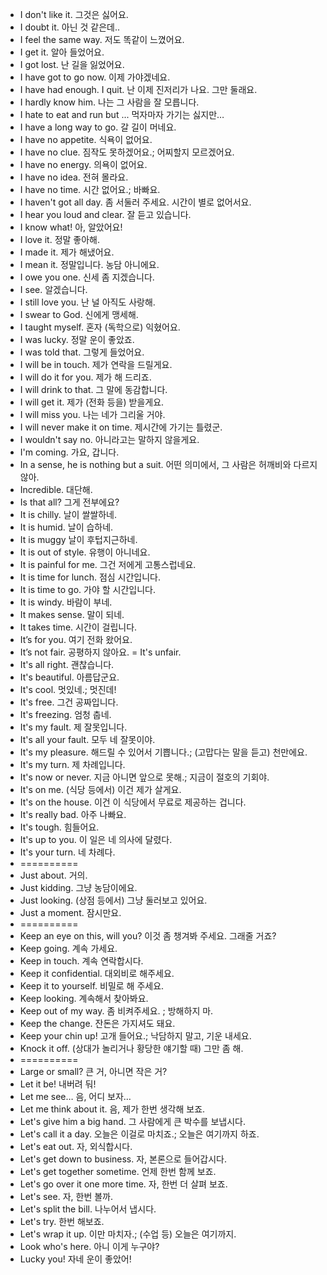 * I don't like it. 그것은 싫어요.
* I doubt it. 아닌 것 같은데..
* I feel the same way. 저도 똑같이 느꼈어요.
* I get it. 알아 들었어요.
* I got lost. 난 길을 잃었어요.
* I have got to go now. 이제 가야겠네요.
* I have had enough. I quit. 난 이제 진저리가 나요. 그만 둘래요.
* I hardly know him. 나는 그 사람을 잘 모릅니다.
* I hate to eat and run but ... 먹자마자 가기는 싫지만…
* I have a long way to go. 갈 길이 머네요.
* I have no appetite. 식욕이 없어요.
* I have no clue. 짐작도 못하겠어요.; 어찌할지 모르겠어요.
* I have no energy. 의욕이 없어요.
* I have no idea. 전혀 몰라요.
* I have no time. 시간 없어요.; 바빠요.
* I haven't got all day. 좀 서둘러 주세요. 시간이 별로 없어서요.
* I hear you loud and clear. 잘 듣고 있습니다.
* I know what! 아, 알았어요!
* I love it. 정말 좋아해.
* I made it. 제가 해냈어요.
* I mean it. 정말입니다. 농담 아니에요.
* I owe you one. 신세 좀 지겠습니다.
* I see. 알겠습니다.
* I still love you. 난 널 아직도 사랑해.
* I swear to God. 신에게 맹세해.
* I taught myself. 혼자 (독학으로) 익혔어요.
* I was lucky. 정말 운이 좋았죠.
* I was told that. 그렇게 들었어요.
* I will be in touch. 제가 연락을 드릴게요.
* I will do it for you. 제가 해 드리죠.
* I will drink to that. 그 말에 동감합니다.
* I will get it. 제가 (전화 등을) 받을게요.
* I will miss you. 나는 네가 그리울 거야.
* I will never make it on time. 제시간에 가기는 틀렸군.
* I wouldn't say no. 아니라고는 말하지 않을게요.
* I'm coming. 가요, 갑니다.
* In a sense, he is nothing but a suit. 어떤 의미에서, 그 사람은 허깨비와 다르지 않아.
* Incredible. 대단해.
* Is that all? 그게 전부에요?
* It is chilly. 날이 쌀쌀하네.
* It is humid. 날이 습하네.
* It is muggy 날이 후텁지근하네.
* It is out of style. 유행이 아니네요.
* It is painful for me. 그건 저에게 고통스럽네요.
* It is time for lunch. 점심 시간입니다.
* It is time to go. 가야 할 시간입니다.
* It is windy. 바람이 부네.
* It makes sense. 말이 되네.
* It takes time. 시간이 걸립니다.
* It’s for you. 여기 전화 왔어요.
* It’s not fair. 공평하지 않아요. = It's unfair.
* It's all right. 괜찮습니다.
* It's beautiful. 아름답군요.
* It's cool. 멋있네.; 멋진데!
* It's free. 그건 공짜입니다.
* It's freezing. 엄청 춥네.
* It's my fault. 제 잘못입니다.
* It's all your fault. 모두 네 잘못이야.
* It's my pleasure. 해드릴 수 있어서 기쁩니다.; (고맙다는 말을 듣고) 천만에요.
* It's my turn. 제 차례입니다.
* It's now or never. 지금 아니면 앞으로 못해.; 지금이 절호의 기회야.
* It's on me. (식당 등에서) 이건 제가 살게요.
* It's on the house. 이건 이 식당에서 무료로 제공하는 겁니다.
* It's really bad. 아주 나빠요.
* It's tough. 힘들어요.
* It's up to you. 이 일은 네 의사에 달렸다.
* It's your turn. 네 차례다.
* ==========
* Just about. 거의.
* Just kidding. 그냥 농담이에요.
* Just looking. (상점 등에서) 그냥 둘러보고 있어요.
* Just a moment. 잠시만요.
* ==========
* Keep an eye on this, will you? 이것 좀 챙겨봐 주세요. 그래줄 거죠?
* Keep going. 계속 가세요.
* Keep in touch. 계속 연락합시다.
* Keep it confidential. 대외비로 해주세요.
* Keep it to yourself. 비밀로 해 주세요.
* Keep looking. 계속해서 찾아봐요.
* Keep out of my way. 좀 비켜주세요. ; 방해하지 마.
* Keep the change. 잔돈은 가지셔도 돼요.
* Keep your chin up! 고개 들어요.; 낙담하지 말고, 기운 내세요.
* Knock it off. (상대가 놀리거나 황당한 얘기할 때) 그만 좀 해.
* ==========
* Large or small? 큰 거, 아니면 작은 거?
* Let it be! 내버려 둬!
* Let me see… 음, 어디 보자…
* Let me think about it. 음, 제가 한번 생각해 보죠.
* Let's give him a big hand. 그 사람에게 큰 박수를 보냅시다.
* Let's call it a day. 오늘은 이걸로 마치죠.; 오늘은 여기까지 하죠.
* Let's eat out. 자, 외식합시다.
* Let's get down to business. 자, 본론으로 들어갑시다.
* Let's get together sometime. 언제 한번 함께 보죠.
* Let's go over it one more time. 자, 한번 더 살펴 보죠.
* Let's see. 자, 한번 볼까.
* Let's split the bill. 나누어서 냅시다.
* Let's try. 한번 해보죠.
* Let's wrap it up. 이만 마치자.; (수업 등) 오늘은 여기까지.
* Look who's here. 아니 이게 누구야?
* Lucky you! 자네 운이 좋았어!
